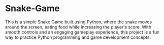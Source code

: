 # Snake-Game
This is a simple Snake Game built using Python, where the snake moves around the screen, eating food  while increasing the player's score. With smooth controls and an engaging gameplay experience, this project is a fun way to practice Python programming and game development concepts.
